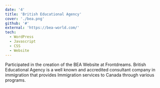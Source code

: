 ```yaml
---
date: '4'
title: 'British Educational Agency'
cover: './bea.png'
github: '#'
external: 'https://bea-world.com/'
tech:
  - WordPress
  - Javascript
  - CSS
  - Website
---
```

Participated in the creation of the BEA Website at Frontdreams. British Educational Agency is a well known and accredited consultant company in immigration that provides Immigration services to Canada through various programs.